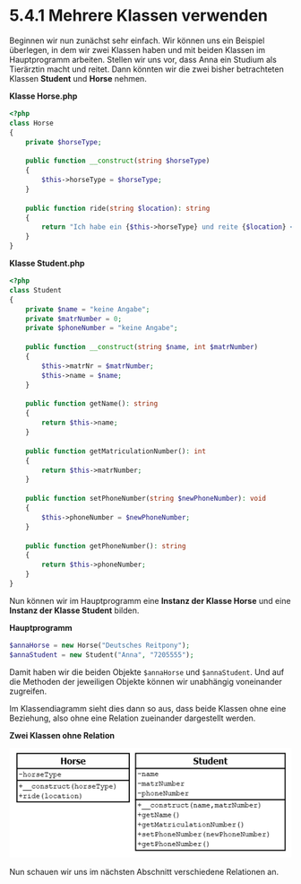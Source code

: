 # 5.4.1 Mehrere Klassen verwenden

Beginnen wir nun zunächst sehr einfach. Wir können uns ein Beispiel überlegen, in dem wir zwei Klassen haben und mit beiden Klassen im Hauptprogramm arbeiten. Stellen wir uns vor, dass Anna ein Studium als Tierärztin macht und reitet. Dann könnten wir die zwei bisher betrachteten Klassen **Student** und **Horse** nehmen.

**Klasse Horse.php**

```php linenums="1"
<?php
class Horse
{
    private $horseType;

    public function __construct(string $horseType)
    {
        $this->horseType = $horseType;
    }

    public function ride(string $location): string
    {
        return "Ich habe ein {$this->horseType} und reite {$location} <br>";
    }
}
```

**Klasse Student.php**
```php linenums="1"
<?php
class Student
{
    private $name = "keine Angabe";
    private $matrNumber = 0;    
    private $phoneNumber = "keine Angabe";

    public function __construct(string $name, int $matrNumber)
    {
        $this->matrNr = $matrNumber;
        $this->name = $name;
    }

    public function getName(): string
    {
        return $this->name; 
    }

    public function getMatriculationNumber(): int
    {
        return $this->matrNumber; 
    }

    public function setPhoneNumber(string $newPhoneNumber): void
    {
        $this->phoneNumber = $newPhoneNumber;
    }

    public function getPhoneNumber(): string
    {
        return $this->phoneNumber;
    }
}
```

Nun können wir im Hauptprogramm eine **Instanz der Klasse Horse** und eine **Instanz der Klasse Student** bilden.

**Hauptprogramm**
```php linenums="1"
$annaHorse = new Horse("Deutsches Reitpony");
$annaStudent = new Student("Anna", "7205555");
```

Damit haben wir die beiden Objekte `$annaHorse` und `$annaStudent`. Und auf die Methoden der jeweiligen Objekte können wir unabhängig voneinander zugreifen.

Im Klassendiagramm sieht dies dann so aus, dass beide Klassen ohne eine Beziehung, also ohne eine Relation zueinander dargestellt werden.

**Zwei Klassen ohne Relation**

![Zwei Klassen ohne Relation](media/Relation-ohne.png)

Nun schauen wir uns im nächsten Abschnitt verschiedene Relationen an.
